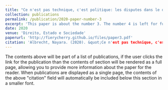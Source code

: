 ```yaml
---
title: "Ce n'est pas technique, c'est politique: les disputes dans le domaine du droit d'auteur au Brésil"
collection: publications
permalink: /publication/2020-paper-number-3
excerpt: 'This paper is about the number 3. The number 4 is left for future work.'
date: 2020
venue: 'Direito, Estado e Sociedade'
paperurl: 'http://fierycherry.github.io/files/paper3.pdf'
citation: 'Albrecht, Nayara. (2020). &quot;Ce n'est pas technique, c'est politique: les disputes dans le domaine du droit d'auteur au Brésil&quot; <i>Direito, Estado e Sociedade</i>. 1(3).'
---
```


The contents above will be part of a list of publications, if the user clicks the link for the publication than the contents of section will be rendered as a full page, allowing you to provide more information about the paper for the reader. When publications are displayed as a single page, the contents of the above "citation" field will automatically be included below this section in a smaller font.
